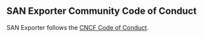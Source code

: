 ## SAN Exporter Community Code of Conduct

SAN Exporter follows the [CNCF Code of Conduct](https://github.com/cncf/foundation/blob/master/code-of-conduct.md).
